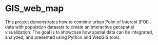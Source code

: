 # GIS_web_map
This project demonstrates how to combine urban Point of Interest (POI) data with population datasets to create an interactive geospatial visualization. The goal is to showcase how spatial data can be integrated, analyzed, and presented using Python and WebGIS tools.
